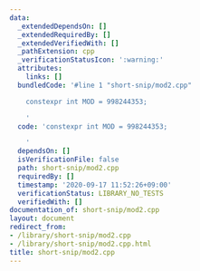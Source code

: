 ```yaml
---
data:
  _extendedDependsOn: []
  _extendedRequiredBy: []
  _extendedVerifiedWith: []
  _pathExtension: cpp
  _verificationStatusIcon: ':warning:'
  attributes:
    links: []
  bundledCode: '#line 1 "short-snip/mod2.cpp"

    constexpr int MOD = 998244353;

    '
  code: 'constexpr int MOD = 998244353;

    '
  dependsOn: []
  isVerificationFile: false
  path: short-snip/mod2.cpp
  requiredBy: []
  timestamp: '2020-09-17 11:52:26+09:00'
  verificationStatus: LIBRARY_NO_TESTS
  verifiedWith: []
documentation_of: short-snip/mod2.cpp
layout: document
redirect_from:
- /library/short-snip/mod2.cpp
- /library/short-snip/mod2.cpp.html
title: short-snip/mod2.cpp
---
```

